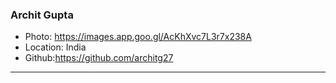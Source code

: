 ### Archit Gupta

- Photo: https://images.app.goo.gl/AcKhXvc7L3r7x238A
- Location: India
- Github:https://github.com/architg27

***
